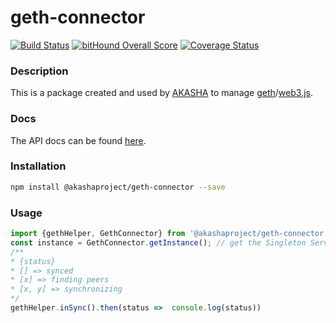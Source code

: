 # geth-connector

[![Build Status](https://travis-ci.org/AkashaProject/geth-connector.svg?branch=master)](https://travis-ci.org/AkashaProject/geth-connector)
[![bitHound Overall Score](https://www.bithound.io/github/AkashaProject/geth-connector/badges/score.svg)](https://www.bithound.io/github/AkashaProject/geth-connector)
[![Coverage Status](https://coveralls.io/repos/github/AkashaProject/geth-connector/badge.svg?branch=master)](https://coveralls.io/github/AkashaProject/geth-connector?branch=master)
### Description
This is a package created and used by [AKASHA](http://akasha.world/) to manage [geth](http://ethereum.github.io/go-ethereum/)/[web3.js](https://github.com/ethereum/web3.js).

### Docs

The API docs can be found [here](http://docs.akasha.world/geth-connector/).

### Installation

```sh
npm install @akashaproject/geth-connector --save
```

### Usage

```js
import {gethHelper, GethConnector} from '@akashaproject/geth-connector'
const instance = GethConnector.getInstance(); // get the Singleton Service
/**
* {status}
* [] => synced
* [x] => finding peers
* [x, y] => synchronizing
*/
gethHelper.inSync().then(status =>  console.log(status))
```